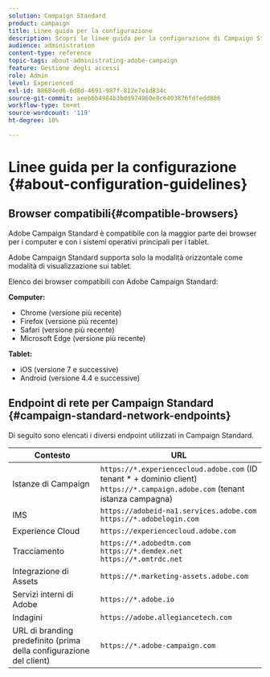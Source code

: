 ```yaml
---
solution: Campaign Standard
product: campaign
title: Linee guida per la configurazione
description: Scopri le linee guida per la configurazione di Campaign Standard.
audience: administration
content-type: reference
topic-tags: about-administrating-adobe-campaign
feature: Gestione degli accessi
role: Admin
level: Experienced
exl-id: 88684ed6-6d8d-4691-987f-812e7e1d834c
source-git-commit: aeeb6b4984b3bdd974960e8c6403876fdfedd886
workflow-type: tm+mt
source-wordcount: '119'
ht-degree: 10%

---
```


# Linee guida per la configurazione {#about-configuration-guidelines}

## Browser compatibili{#compatible-browsers}

Adobe Campaign Standard è compatibile con la maggior parte dei browser per i computer e con i sistemi operativi principali per i tablet.

Adobe Campaign Standard supporta solo la modalità orizzontale come modalità di visualizzazione sui tablet.

Elenco dei browser compatibili con Adobe Campaign Standard:

**Computer:**

* Chrome (versione più recente)
* Firefox (versione più recente)
* Safari (versione più recente)
* Microsoft Edge (versione più recente)

**Tablet:**

* iOS (versione 7 e successive)
* Android (versione 4.4 e successive)

## Endpoint di rete per Campaign Standard {#campaign-standard-network-endpoints}

Di seguito sono elencati i diversi endpoint utilizzati in Campaign Standard.

| Contesto | URL |
|--- |--- |
| Istanze di Campaign | `https://*.experiencecloud.adobe.com` (ID tenant * + dominio client)<br>`https://*.campaign.adobe.com`  (tenant istanza campagna) |
| IMS | `https://adobeid-na1.services.adobe.com`<br>`https://*.adobelogin.com` |
| Experience Cloud | `https://experiencecloud.adobe.com` |
| Tracciamento | `https://*.adobedtm.com`<br>`https://*.demdex.net`<br>`https://*.omtrdc.net` |
| Integrazione di Assets | `https://*.marketing-assets.adobe.com` |
| Servizi interni di Adobe | `https://*.adobe.io` |
| Indagini | `https://adobe.allegiancetech.com` |
| URL di branding predefinito (prima della configurazione del client) | `https://*.adobe-campaign.com` |
